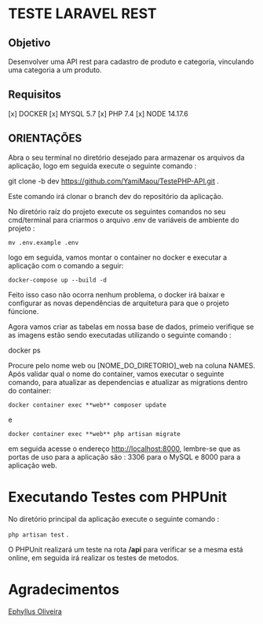 # TESTE LARAVEL REST

## Objetivo
Desenvolver uma API rest para cadastro de produto e categoria, vinculando uma categoria a um produto.

## Requisitos

[x] DOCKER
[x] MYSQL 5.7
[x] PHP 7.4
[x] NODE 14.17.6

## ORIENTAÇÕES

Abra o seu terminal no diretório desejado para armazenar os arquivos da aplicação, logo em seguida execute o seguinte comando :

git clone -b dev https://github.com/YamiMaou/TestePHP-API.git .

Este comando irá clonar o branch dev do repositório da aplicação.

No diretório raíz do projeto execute os seguintes comandos no seu cmd/terminal para criarmos o arquivo .env de variáveis de ambiente do projeto :

```mv .env.example .env```

logo em seguida, vamos montar o container no docker e executar a aplicação com o comando a seguir:

``` docker-compose up --build -d ```

Feito isso caso não ocorra nenhum problema, o docker irá baixar e configurar as novas dependências de arquitetura para que o projeto fúncione.

Agora vamos criar as tabelas em nossa base de dados, primeio verifique se as imagens estão sendo executadas utilizando o seguinte comando :

docker ps

Procure pelo nome web ou [NOME_DO_DIRETORIO]_web na coluna NAMES. Após validar qual o nome do container, vamos executar o seguinte comando, para atualizar as dependencias e atualizar as migrations dentro do container:


```docker container exec **web** composer update``` 

e 

```docker container exec **web** php artisan migrate``` 

em seguida acesse  o endereço [http://localhost:8000](http://localhost:8000), lembre-se que as portas de uso para  a aplicação são : 3306 para o MySQL e 8000 para a aplicação web.

# Executando Testes com PHPUnit

No diretório principal da aplicação execute o seguinte comando :

``` php artisan test ``` .

O PHPUnit realizará um teste na rota **/api** para verificar se a mesma está online, em seguida irá realizar os testes de metodos.


# Agradecimentos

[Ephyllus Oliveira](mailto:ephyllus2@gmail.com)